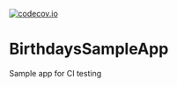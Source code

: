 [![codecov.io](https://codecov.io/github/PavanAdavi/BirthdaysSampleApp/coverage.svg?branch=master)](https://codecov.io/github/PavanAdavi/BirthdaysSampleApp?branch=master)
# BirthdaysSampleApp
Sample app for CI testing 
